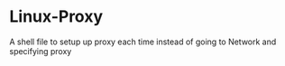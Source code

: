# Linux-Proxy
A shell file to setup up proxy each time instead of going to Network and specifying proxy 
